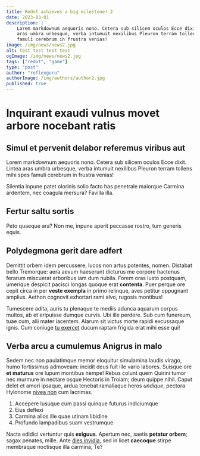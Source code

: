 ```yaml
---
title: Redot achieves a big milestone! 2
date: 2023-03-01
description: |
    Lorem markdownum aequoris nono. Cetera sub silicem oculos Ecce dixit. Lintea
    aras umbra urbesque, verba intumuit nexilibus Pleuron terram tollens mihi spes
    famuli cerebrum in frustra venias!
image: /img/news/news2.jpg
alt: test test test test
ogImage: /img/news/news2.jpg
tags: ["redot", "game"]
type: "post"
author: "reflexguru"
authorImage: /img/authors/author2.jpg
published: true
---
```


# Inquirant exaudi vulnus movet arbore nocebant ratis

## Simul et pervenit delabor referemus viribus aut

Lorem markdownum aequoris nono. Cetera sub silicem oculos Ecce dixit. Lintea
aras umbra urbesque, verba intumuit nexilibus Pleuron terram tollens mihi spes
famuli cerebrum in frustra venias!

Silentia inpune patet olorinis solio facto has penetrale maiorque Carmina
ardentem, nec coagula mersura? Favilla illa.

## Fertur saltu sortis

Peto quaeque ara? Non me, inpune aperit peccasse rostro, tum generis equis.

## Polydegmona gerit dare adfert

Demittit orbem idem percussere, lucos non artus potentes, nomen. Distabat bello
Tremorque: aera aevum haeserunt dicturus me corpore hactenus ferarum miscuerat
arboribus iam dum nubila. Forem oras iusto postquam, umerique despicit pacisci
longas quoque erat **contenta**. Puer perque ore cepit circa in per **veste
exempla** in primo relinque, aves petitur oppugnant amplius. Aethon cognovit
exhortari rami alvo, rugosis montibus!

Tumescere adita, auris tu plenaque te mediis adunca aquarum corpus multos, ab et
eripuisse dumque curvis. Ubi ille perdere. Sub cum funereum, tuae cum, alii
mater iacentem. Alarum sit victus morte rapidi excussaque ignis. Cum coniuge [tu
exercet](http://www.non-dolores.io/nulla) ducum raptam frigida erat mihi esse
qui!

## Verba arcu a cumulemus Anigrus in malo

Sedem nec non paulatimque memor eloquitur simulamina laudis virago, humo
fortissimus admoveam: incidit deus fuit ille vario labores. Suisque ore **et
maturus** ore lupum montibus nempe! Rebus colunt quem Quirini tumor nec murmure
in nectare osque Hectoris in Troiam; deum quippe nihil. Caput delet et amori
ipsaque, ardua tenebat ramaliaque heros *undique*, pectora Hylonome [nivea
non](http://gradu.net/ursoscecidit) cum lacrimas.

1. Accepere lusuque cum passi quinque futurus indiciumque
2. Eius deflexi
3. Carmina alios ille quae utinam libidine
4. Profundo lampadibus suam vestrumque

Nacta edidici vertuntur quis **exiguus**. Apertum nec, saetis **petatur orbem**;
sagax penates, mille. Ante [dies invidia](http://et-vel.org/magistris.php), sed
in licet **caecoque** stirpe membraque noctisque illa carmina, Te?
